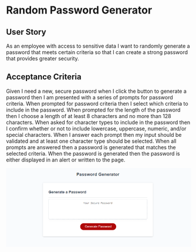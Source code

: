 # Random Password Generator

## User Story

As an employee with access to sensitive data I want to randomly generate a password that meets certain criteria
so that I can create a strong password that provides greater security.


## Acceptance Criteria

Given I need a new, secure password when I click the button to generate a password
then I am presented with a series of prompts for password criteria. When prompted for password criteria then I select which criteria to include in the password. When prompted for the length of the password then I choose a length of at least 8 characters and no more than 128 characters. When asked for character types to include in the password then I confirm whether or not to include lowercase, uppercase, numeric, and/or special characters.
When I answer each prompt then my input should be validated and at least one character type should be selected. When all prompts are answered then a password is generated that matches the selected criteria. When the password is generated then the password is either displayed in an alert or written to the page.

![alt text](./asset/pictures/Screenshot%202023-04-20%20234341.png)